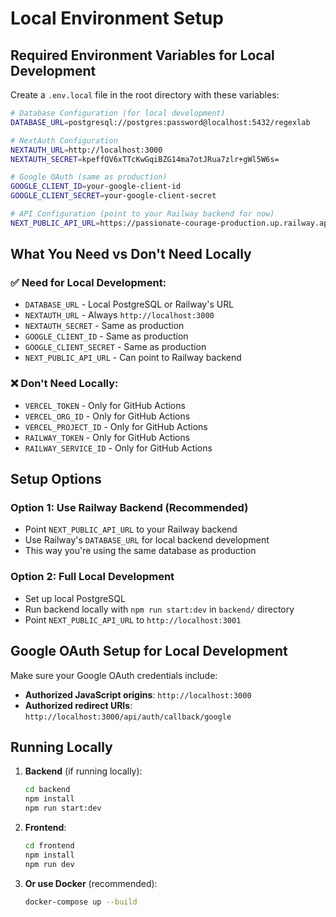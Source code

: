 # Local Environment Setup

## Required Environment Variables for Local Development

Create a `.env.local` file in the root directory with these variables:

```bash
# Database Configuration (for local development)
DATABASE_URL=postgresql://postgres:password@localhost:5432/regexlab

# NextAuth Configuration
NEXTAUTH_URL=http://localhost:3000
NEXTAUTH_SECRET=kpeffQV6xTTcKwGqiBZG14ma7otJRua7zlr+gWl5W6s=

# Google OAuth (same as production)
GOOGLE_CLIENT_ID=your-google-client-id
GOOGLE_CLIENT_SECRET=your-google-client-secret

# API Configuration (point to your Railway backend for now)
NEXT_PUBLIC_API_URL=https://passionate-courage-production.up.railway.app
```

## What You Need vs Don't Need Locally

### ✅ **Need for Local Development:**
- `DATABASE_URL` - Local PostgreSQL or Railway's URL
- `NEXTAUTH_URL` - Always `http://localhost:3000`
- `NEXTAUTH_SECRET` - Same as production
- `GOOGLE_CLIENT_ID` - Same as production
- `GOOGLE_CLIENT_SECRET` - Same as production
- `NEXT_PUBLIC_API_URL` - Can point to Railway backend

### ❌ **Don't Need Locally:**
- `VERCEL_TOKEN` - Only for GitHub Actions
- `VERCEL_ORG_ID` - Only for GitHub Actions
- `VERCEL_PROJECT_ID` - Only for GitHub Actions
- `RAILWAY_TOKEN` - Only for GitHub Actions
- `RAILWAY_SERVICE_ID` - Only for GitHub Actions

## Setup Options

### **Option 1: Use Railway Backend (Recommended)**
- Point `NEXT_PUBLIC_API_URL` to your Railway backend
- Use Railway's `DATABASE_URL` for local backend development
- This way you're using the same database as production

### **Option 2: Full Local Development**
- Set up local PostgreSQL
- Run backend locally with `npm run start:dev` in `backend/` directory
- Point `NEXT_PUBLIC_API_URL` to `http://localhost:3001`

## Google OAuth Setup for Local Development

Make sure your Google OAuth credentials include:
- **Authorized JavaScript origins**: `http://localhost:3000`
- **Authorized redirect URIs**: `http://localhost:3000/api/auth/callback/google`

## Running Locally

1. **Backend** (if running locally):
   ```bash
   cd backend
   npm install
   npm run start:dev
   ```

2. **Frontend**:
   ```bash
   cd frontend
   npm install
   npm run dev
   ```

3. **Or use Docker** (recommended):
   ```bash
   docker-compose up --build
   ``` 